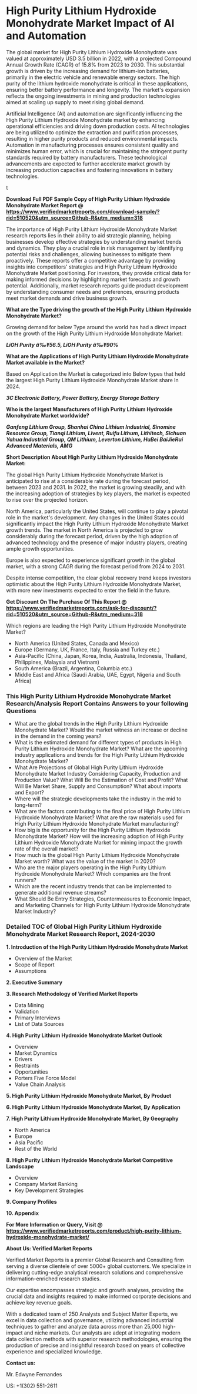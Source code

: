 <meta name="title" content="Global  High Purity Lithium Hydroxide Monohydrate Market Impact of AI and Automation"><meta name="description" content="  The global market for High Purity Lithium Hydroxide Monohydrate was valued at approximately USD 3.5 billion in 2022, with a projected Compound Annual Growth Rate (CA"><meta name="title" content=" High Purity Lithium Hydroxide Monohydrate Market Size, Share, Scope, Trends, Growth, Opportunities, Analysis, Forecast"> <h1>High Purity Lithium Hydroxide Monohydrate Market Impact of AI and Automation</h1> <p>The global market for High Purity Lithium Hydroxide Monohydrate was valued at approximately USD 3.5 billion in 2022, with a projected Compound Annual Growth Rate (CAGR) of 15.8% from 2023 to 2030. This substantial growth is driven by the increasing demand for lithium-ion batteries, primarily in the electric vehicle and renewable energy sectors. The high purity of the lithium hydroxide monohydrate is critical in these applications, ensuring better battery performance and longevity. The market's expansion reflects the ongoing investments in mining and production technologies aimed at scaling up supply to meet rising global demand.</p> <p>Artificial Intelligence (AI) and automation are significantly influencing the High Purity Lithium Hydroxide Monohydrate market by enhancing operational efficiencies and driving down production costs. AI technologies are being utilized to optimize the extraction and purification processes, resulting in higher purity products and reduced environmental impacts. Automation in manufacturing processes ensures consistent quality and minimizes human error, which is crucial for maintaining the stringent purity standards required by battery manufacturers. These technological advancements are expected to further accelerate market growth by increasing production capacities and fostering innovations in battery technologies.</p> t</p><p id="" class=""><strong>Download Full PDF Sample Copy of High Purity Lithium Hydroxide Monohydrate Market Report @ <a href="https://www.verifiedmarketreports.com/download-sample/?rid=510520&utm_source=Github-R&utm_medium=318" target="_blank">https://www.verifiedmarketreports.com/download-sample/?rid=510520&utm_source=Github-R&utm_medium=318</a></strong></p><p>The importance of&nbsp;High Purity Lithium Hydroxide Monohydrate Market research reports lies in their ability to aid strategic planning, helping businesses develop effective strategies by understanding market trends and dynamics. They play a crucial role in risk management by identifying potential risks and challenges, allowing businesses to mitigate them proactively. These reports offer a competitive advantage by providing insights into competitors' strategies and High Purity Lithium Hydroxide Monohydrate Market positioning. For investors, they provide critical data for making informed decisions by highlighting market forecasts and growth potential. Additionally, market research reports guide product development by understanding consumer needs and preferences, ensuring products meet market demands and drive business growth.</p><p><strong>What are the&nbsp;Type driving the growth of the High Purity Lithium Hydroxide Monohydrate Market?</strong></p><p id="" class="">Growing demand for below Type around the world has had a direct impact on the growth of the High Purity Lithium Hydroxide Monohydrate Market:</p><em><strong>LiOH Purity â‰¥56.5, LiOH Purity â‰¥90%</strong></em></p><strong>What are the&nbsp;Applications&nbsp;of High Purity Lithium Hydroxide Monohydrate Market available in the Market?</strong></p><p id="" class="">Based on Application the Market is categorized into Below types that held the largest High Purity Lithium Hydroxide Monohydrate Market share In 2024.</p><em><strong>3C Electronic Battery, Power Battery, Energy Storage Battery</strong></em></p><strong>Who is the largest Manufacturers of High Purity Lithium Hydroxide Monohydrate Market worldwide?</strong></p><p><em><strong>Ganfeng Lithium Group, Shanhai China Lithium Industrial, Sinomine Resource Group, Tianqi Lithium, Livent, Ruifu Lithum, Lithitech, Sichuan Yahua Industrial Group, QM Lithium, Leverton Lithium, HuBei BaiJieRui Advanced Materials, AMG</strong></em></p><p id="" class=""><strong>Short Description About High Purity Lithium Hydroxide Monohydrate Market:</strong></p><p>The global High Purity Lithium Hydroxide Monohydrate Market is anticipated to rise at a considerable rate during the forecast period, between 2023 and 2031. In 2022, the market is growing steadily, and with the increasing adoption of strategies by key players, the market is expected to rise over the projected horizon.</p><p>North America, particularly the United States, will continue to play a pivotal role in the market's development. Any changes in the United States could significantly impact the High Purity Lithium Hydroxide Monohydrate Market growth trends. The market in North America is projected to grow considerably during the forecast period, driven by the high adoption of advanced technology and the presence of major industry players, creating ample growth opportunities.</p><p>Europe is also expected to experience significant growth in the global market, with a strong CAGR during the forecast period from 2024 to 2031.</p><p>Despite intense competition, the clear global recovery trend keeps investors optimistic about the High Purity Lithium Hydroxide Monohydrate Market, with more new investments expected to enter the field in the future.</p><p id="" class=""><strong>Get Discount On The Purchase Of This Report @ <a href="https://www.verifiedmarketreports.com/ask-for-discount/?rid=510520&utm_source=Github-R&utm_medium=318" target="_blank">https://www.verifiedmarketreports.com/ask-for-discount/?rid=510520&utm_source=Github-R&utm_medium=318</a></strong></p>Which regions are leading the High Purity Lithium Hydroxide Monohydrate Market?</p><ul><li>North America (United States, Canada and Mexico)</li><li>Europe (Germany, UK, France, Italy, Russia and Turkey etc.)</li><li>Asia-Pacific (China, Japan, Korea, India, Australia, Indonesia, Thailand, Philippines, Malaysia and Vietnam)</li><li>South America (Brazil, Argentina, Columbia etc.)</li><li>Middle East and Africa (Saudi Arabia, UAE, Egypt, Nigeria and South Africa)</li></ul><h3 id="" class="">This High Purity Lithium Hydroxide Monohydrate Market Research/Analysis Report Contains Answers to your following Questions</h3><ul><li>What are the global trends in the High Purity Lithium Hydroxide Monohydrate Market? Would the market witness an increase or decline in the demand in the coming years?</li><li>What is the estimated demand for different types of products in High Purity Lithium Hydroxide Monohydrate Market? What are the upcoming industry applications and trends for the High Purity Lithium Hydroxide Monohydrate Market?</li><li>What Are Projections of Global High Purity Lithium Hydroxide Monohydrate Market Industry Considering Capacity, Production and Production Value? What Will Be the Estimation of Cost and Profit? What Will Be Market Share, Supply and Consumption? What about imports and Export?</li><li>Where will the strategic developments take the industry in the mid to long-term?</li><li>What are the factors contributing to the final price of High Purity Lithium Hydroxide Monohydrate Market? What are the raw materials used for High Purity Lithium Hydroxide Monohydrate Market manufacturing?</li><li>How big is the opportunity for the High Purity Lithium Hydroxide Monohydrate Market? How will the increasing adoption of High Purity Lithium Hydroxide Monohydrate Market for mining impact the growth rate of the overall market?</li><li>How much is the global High Purity Lithium Hydroxide Monohydrate Market worth? What was the value of the market In 2020?</li><li>Who are the major players operating in the High Purity Lithium Hydroxide Monohydrate Market? Which companies are the front runners?</li><li>Which are the recent industry trends that can be implemented to generate additional revenue streams?</li><li>What Should Be Entry Strategies, Countermeasures to Economic Impact, and Marketing Channels for High Purity Lithium Hydroxide Monohydrate Market Industry?</li></ul><h3 id="" class="">Detailed TOC of Global High Purity Lithium Hydroxide Monohydrate Market Research Report, 2024-2030</h3><p id="" class=""><strong>1. Introduction of the High Purity Lithium Hydroxide Monohydrate Market</strong></p><ul><li>Overview of the Market</li><li>Scope of Report</li><li>Assumptions</li></ul><p id="" class=""><strong>2. Executive Summary</strong></p><p id="" class=""><strong>3. Research Methodology of Verified Market Reports</strong></p><ul><li>Data Mining</li><li>Validation</li><li>Primary Interviews</li><li>List of Data Sources</li></ul><p id="" class=""><strong>4. High Purity Lithium Hydroxide Monohydrate Market Outlook</strong></p><ul><li>Overview</li><li>Market Dynamics</li><li>Drivers</li><li>Restraints</li><li>Opportunities</li><li>Porters Five Force Model</li><li>Value Chain Analysis</li></ul><p id="" class=""><strong>5. High Purity Lithium Hydroxide Monohydrate Market, By Product</strong></p><p id="" class=""><strong>6. High Purity Lithium Hydroxide Monohydrate Market, By Application</strong></p><p id="" class=""><strong>7. High Purity Lithium Hydroxide Monohydrate Market, By Geography</strong></p><ul><li>North America</li><li>Europe</li><li>Asia Pacific</li><li>Rest of the World</li></ul><p id="" class=""><strong>8. High Purity Lithium Hydroxide Monohydrate Market Competitive Landscape</strong></p><ul><li>Overview</li><li>Company Market Ranking</li><li>Key Development Strategies</li></ul><p id="" class=""><strong>9. Company Profiles</strong></p><p id="" class=""><strong>10. Appendix</strong></p><p id="" class=""><strong>For More Information or Query, Visit @ <a href="https://www.verifiedmarketreports.com/product/high-purity-lithium-hydroxide-monohydrate-market/" target="_blank">https://www.verifiedmarketreports.com/product/high-purity-lithium-hydroxide-monohydrate-market/</a></strong></p><p id="" class=""><strong>About Us: Verified Market Reports</strong></p><p id="" class="">Verified Market Reports is a premier Global Research and Consulting firm serving a diverse clientele of over 5000+ global customers. We specialize in delivering cutting-edge analytical research solutions and comprehensive information-enriched research studies.</p><p id="" class="">Our expertise encompasses strategic and growth analyses, providing the crucial data and insights required to make informed corporate decisions and achieve key revenue goals.</p><p id="" class="">With a dedicated team of 250 Analysts and Subject Matter Experts, we excel in data collection and governance, utilizing advanced industrial techniques to gather and analyze data across more than 25,000 high-impact and niche markets. Our analysts are adept at integrating modern data collection methods with superior research methodologies, ensuring the production of precise and insightful research based on years of collective experience and specialized knowledge.</p><p id="" class=""><strong>Contact us:</strong></p><p id="" class="">Mr. Edwyne Fernandes</p><p id="" class="">US: +1(302) 551-2611</p>
